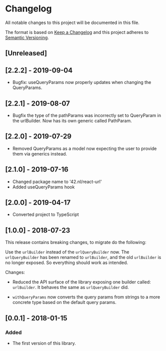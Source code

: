 # Changelog

All notable changes to this project will be documented in this file.

The format is based on [Keep a Changelog](http://keepachangelog.com/en/1.0.0/)
and this project adheres to [Semantic Versioning](http://semver.org/spec/v2.0.0.html).

## [Unreleased]

## [2.2.2] - 2019-09-04

- Bugfix: useQueryParams now properly updates when changing the QueryParams.

## [2.2.1] - 2019-08-07

- Bugfix the type of the pathParams was incorrectly set to QueryParam
  in the urlBuilder. Now has its own generic called PathParam.

## [2.2.0] - 2019-07-29

- Removed QueryParams as a model now expecting the user to provide
  them via generics instead.

## [2.1.0] - 2019-07-16

- Changed package name to '42.nl/react-url'
- Added useQueryParams hook

## [2.0.0] - 2019-04-17

- Converted project to TypeScript

## [1.0.0] - 2018-07-23

This release contains breaking changes, to migrate do the following:

Use the `urlBuilder` instead of the `urlQueryBuilder` now. The
`urlQueryBuilder` has been renamed to `urlBuilder`, and the old
`urlBuilder` is no longer exposed. So everything should work
as intended.

Changes:

- Reduced the API surface of the library exposing one builder called:
  `urlBuilder`. It behaves the same as `urlQueryBuilder` did.

- `withQueryParams` now converts the query params from strings to
  a more concrete type based on the default query params.

## [0.0.1] - 2018-01-15

### Added

- The first version of this library.
